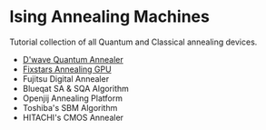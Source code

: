 # Ising Annealing Machines
Tutorial collection of all Quantum and Classical annealing devices.

* [D'wave Quantum Annealer](https://github.com/speQtrum/Ising_Annealing_Machines/tree/main/D'wave%20tutorials)
* [Fixstars Annealing GPU](https://github.com/speQtrum/Ising_Annealing_Machines/tree/main/Amplify%20tutorials)
* Fujitsu Digital Annealer
* Blueqat SA & SQA Algorithm
* Openjij Annealing Platform
* Toshiba's SBM Algorithm
* HITACHI's CMOS Annealer
